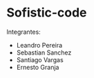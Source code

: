 # Sofistic-code
Integrantes:
- Leandro Pereira
- Sebastian Sanchez 
- Santiago Vargas 
- Ernesto Granja
